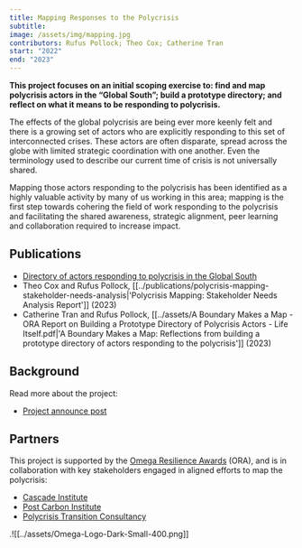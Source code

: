 ```yaml
---
title: Mapping Responses to the Polycrisis
subtitle: 
image: /assets/img/mapping.jpg
contributors: Rufus Pollock; Theo Cox; Catherine Tran
start: "2022"
end: "2023"
---
```

**This project focuses on an initial scoping exercise to: find and map polycrisis actors in the “Global South”; build a prototype directory; and reflect on what it means to be responding to polycrisis.** 

The effects of the global polycrisis are being ever more keenly felt and there is a growing set of actors who are explicitly responding to this set of interconnected crises. These actors are often disparate, spread across the globe with limited strategic coordination with one another. Even the terminology used to describe our current time of crisis is not universally shared. 

Mapping those actors responding to the polycrisis has been identified as a highly valuable activity by many of us working in this area; mapping is the first step towards cohering the field of work responding to the polycrisis and facilitating the shared awareness, strategic alignment, peer learning and collaboration required to increase impact.

## Publications

- [Directory of actors responding to polycrisis in the Global South](https://airtable.com/appihB5LGqUeA5bl5/shrLQk7H2HhKDmd6P/tbllP3ZWZvi9E1QaY)
- Theo Cox and Rufus Pollock, [[../publications/polycrisis-mapping-stakeholder-needs-analysis|'Polycrisis Mapping: Stakeholder Needs Analysis Report']] (2023)
- Catherine Tran and Rufus Pollock, [[../assets/A Boundary Makes a Map - ORA Report on Building a Prototype Directory of Polycrisis Actors - Life Itself.pdf|'A Boundary Makes a Map: Reflections from building a prototype directory of actors responding to the polycrisis']] (2023)

## Background

Read more about the project:
- [Project announce post](https://lifeitself.org/blog/2023/01/19/polycrisis-mapping-ORA-project)

## Partners

This project is supported by the [Omega Resilience Awards](https://omega.ngo/our-work/ora/) (ORA), and is in collaboration with key stakeholders engaged in aligned efforts to map the polycrisis: 

- [Cascade Institute](https://cascadeinstitute.org/) 
- [Post Carbon Institute](https://www.postcarbon.org/)
- [Polycrisis Transition Consultancy](https://www.postcarbon.org/)


.![[../assets/Omega-Logo-Dark-Small-400.png]]
